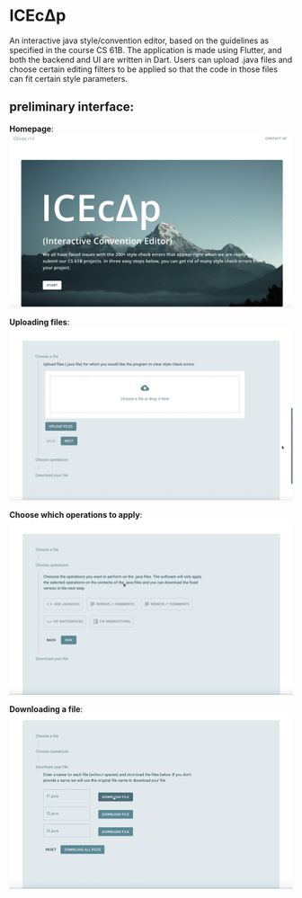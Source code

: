 # ICEcΔp
 An interactive java style/convention editor, based on the guidelines as specified in the course CS 61B.
 The application is made using Flutter, and both the backend and UI are written in Dart. 
 Users can upload .java files and choose certain editing filters to be applied so that the code in those files can fit certain style parameters. 
 
 ## preliminary interface:
 
 **Homepage**: 
  ![](src/components/assets/homepage.png)
 
 **Uploading files**: 
   ![](src/components/assets/upload.gif)
 
 **Choose which operations to apply**: 
  ![](src/components/assets/choosing-operations.gif)
 
 **Downloading a file**: 
 ![](src/components/assets/downloads.gif)
